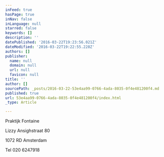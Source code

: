 ```yaml
---
inFeed: true
hasPage: true
inNav: false
inLanguage: null
starred: false
keywords: []
description: ''
datePublished: '2016-03-22T19:23:56.021Z'
dateModified: '2016-03-22T19:22:55.228Z'
authors: []
publisher:
  name: null
  domain: null
  url: null
  favicon: null
title: ''
author: []
sourcePath: _posts/2016-03-22-53e4aa99-0766-4ada-8035-0f4e481200f4.md
published: true
url: 53e4aa99-0766-4ada-8035-0f4e481200f4/index.html
_type: Article

---
```

Praktijk Fontaine

Lizzy Ansighstraat 80

1072 RD Amsterdam

Tel 020 6247918